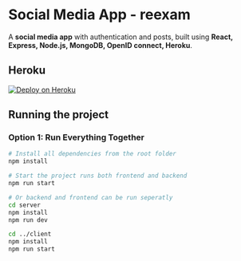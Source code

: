 # Social Media App - reexam 

A **social media app** with authentication and posts, built using **React, Express, Node.js, MongoDB, OpenID connect, Heroku**.


## Heroku 
[![Deploy on Heroku](https://img.shields.io/badge/Heroku-Live_App-430098?style=for-the-badge&logo=heroku&logoColor=white)](https://social-media-app-maka-cda458daeb4b.herokuapp.com)


## Running the project

### **Option 1: Run Everything Together**
```sh
# Install all dependencies from the root folder
npm install

# Start the project runs both frontend and backend
npm run start

# Or backend and frontend can be run seperatly 
cd server
npm install
npm run dev

cd ../client
npm install
npm run start
